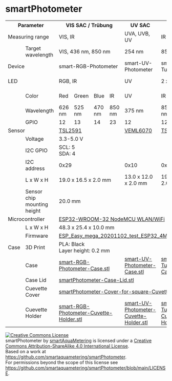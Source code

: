 # smartPhotometer

<table>
<tr>
  <th colspan=2>Parameter
  <th colspan=4>VIS SAC / Trübung
  <th>UV SAC
  <th colspan=2>Trübung
  <th>Coloring
</tr>
<tr>
  <td colspan=2>Measuring range
  <td colspan=4>VIS, IR
  <td>UVA, UVB, UV
  <td colspan=2>IR
  <td>VIS
</tr>
<tr>
  <td>
  <td>Target wavelength
  <td colspan=4>VIS, 436 nm, 850 nm
  <td>254 nm
  <td colspan=2>850 nm
  <td>VIS
</tr>
<tr>
  <td colspan=2>Device
  <td colspan=4>smart-RGB-Photometer
  <td>smart-UV-Photometer
  <td colspan=2>smart-IR-Turbidimeter
  <td>smart-Colorimeter
</tr>
<tr>
  <td colspan=2>LED
  <td colspan=4>RGB, IR
  <td>UV
  <td colspan=2>2 x IR
  <td>White (warm)
</tr>
<tr>
  <td>
  <td>Color
  <td>Red
  <td>Green
  <td>Blue
  <td>IR
  <td>UV
  <td colspan=2>IR
  <td>White (warm)
</tr>
<tr>
  <td>
  <td>Wavelength
  <td>626 nm
  <td>525 nm
  <td>470 nm
  <td>850 nm
  <td>375 nm
  <td>850 nm
  <td>850 nm
  <td>410-780 nm
</tr>
<tr>
  <td>
  <td>GPIO
  <td>12
  <td>13
  <td>14
  <td>23
  <td>12
  <td>12
  <td>23
  <td>12
</tr>
<tr>
  <td colspan=2>Sensor
  <td colspan=4><a href='https://cdn-shop.adafruit.com/datasheets/TSL25911_Datasheet_EN_v1.pdf'>TSL2591</a>
  <td><a href='https://www.vishay.com/docs/84277/veml6070.pdf'>VEML6070</a>
  <td colspan=2><a href='https://cdn-shop.adafruit.com/datasheets/TSL25911_Datasheet_EN_v1.pdf'>TSL2591</a>
  <td><a href='https://cdn-shop.adafruit.com/datasheets/TCS34725.pdf'>TCS34725</a>
</tr>
<tr>
  <td>
  <td>Voltage
  <td colspan=8>3.3-5.0 V
</tr>
<tr>
  <td>
  <td>I2C GPIO
  <td colspan=8>SCL: 5</br>SDA: 4
</tr>
<tr>
  <td>
  <td>I2C address
  <td colspan=4>0x29
  <td>0x10
  <td colspan=2>0x29
  <td>0x29
</tr>
<tr>
  <td>
  <td>L x W x H
  <td colspan=4>19.0 x 16.5 x 2.0 mm
  <td>13.0 x 12.0 x 2.0 mm
  <td colspan=2>19.0 x 16.5 x 2.0 mm
  <td>20.3 x 20.3 x 2.0 mm
</tr>
<tr>
  <td>
  <td>Sensor chip mounting height
  <td colspan=8>20.0 mm
</tr>
<tr>
  <td colspan=2>Microcontroller
  <td colspan=8><a href='https://cdn.shopify.com/s/files/1/1509/1638/files/ESP_-_32_NodeMCU_Developmentboard_Datenblatt_AZ-Delivery_Vertriebs_GmbH_10f68f6c-a9bb-49c6-a825-07979441739f.pdf?v=1598356497'>ESP32-WROOM-32 NodeMCU WLAN/WiFi</a>
</tr>
<tr>
  <td>
  <td>L x W x H
  <td colspan=8>48.3 x 25.4 x 10.0 mm
</tr>
<tr>
  <td>
  <td>Firmware
  <td colspan=8><a href='/firmware/bin/ESP_Easy_mega_20201102_test_ESP32_4M316k-factory.bin'>ESP_Easy_mega_20201102_test_ESP32_4M316k-factory.bin</a>
</tr>
<tr>
  <td>Case
  <td>3D Print
    <td colspan=8>PLA: Black</br>Layer height: 0.2 mm
</tr>
<tr>
  <td>
  <td>Case
  <td colspan=4><a href='/case/smart-RGB-Photometer.stl'>smart-RGB-Photometer-Case.stl</a>
  <td><a href='/case/smart-UV-Photometer.stl'>smart-UV-Photometer-Case.stl</a>
  <td colspan=2><a href='/case/smart-IR-Turbidimeter.stl'>smart-IR-Turbidimeter-Case.stl</a>
  <td><a href='/case/smart-Colorimeter'>smart-Colorimeter-Case.stl</a>
</tr>
<tr>
  <td>
  <td>Case Lid
  <td colspan=8><a href='/case/smartPhotometer-Case-Lid.stll'>smartPhotometer-Case-Lid.stl</a>
</tr>
<tr>
  <td>
  <td>Cuevette Cover
  <td colspan=8><a href='/case/smartPhotometer-Cover-for-square-Cuvette.stl'>smartPhotometer-Cover-for-square-Cuvette.stl</a>
</tr>
<tr>
  <td>
  <td>Cuevette Holder
  <td colspan=4><a href='/case/smart-RGB-Photometer-Cuvette-Holder.stl'>smart-RGB-Photometer-Cuvette-Holder.stl</a>
  <td><a href='/case/smart-UV-Photometer-Cuvette-Holder.stl'>smart-UV-Photometer-Cuvette-Holder.stl</a>
  <td colspan=2><a href='/case/smart-IR-Turbidimeter-Cuvette-Holder.stl'>smart-IR-Turbidimeter-Cuvette-Holder.stl</a>
  <td><a href='/case/smart-Colorimeter-Cuvette-Holder.stl'>smart-Colorimeter-Cuvette-Holder.stl</a>
</tr>
</table>

<a rel="license" href="http://creativecommons.org/licenses/by-sa/4.0/"><img alt="Creative Commons License" style="border-width:0" src="https://i.creativecommons.org/l/by-sa/4.0/88x31.png" /></a><br /><span xmlns:dct="http://purl.org/dc/terms/" property="dct:title">smartPhotometer</span> by <a xmlns:cc="http://creativecommons.org/ns#" href="https://github.com/smartaquametering" property="cc:attributionName" rel="cc:attributionURL">smartAquaMetering</a> is licensed under a <a rel="license" href="http://creativecommons.org/licenses/by-sa/4.0/">Creative Commons Attribution-ShareAlike 4.0 International License</a>.<br />Based on a work at <a xmlns:dct="http://purl.org/dc/terms/" href="https://github.com/smartaquametering/smartPhotometer" rel="dct:source">https://github.com/smartaquametering/smartPhotometer</a>.<br />For permissions beyond the scope of this license see <a xmlns:cc="http://creativecommons.org/ns#" href="https://github.com/smartaquametering/smartPhotometer/blob/main/LICENSE" rel="cc:morePermissions">https://github.com/smartaquametering/smartPhotometer/blob/main/LICENSE</a>.
